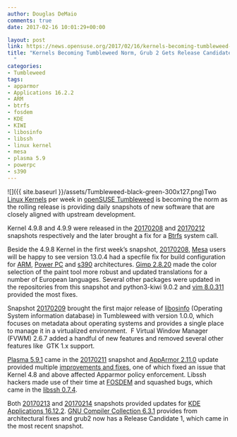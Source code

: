 ```yaml
---
author: Douglas DeMaio
comments: true
date: 2017-02-16 10:01:29+00:00

layout: post
link: https://news.opensuse.org/2017/02/16/kernels-becoming-tumbleweed-norm-grub-2-gets-release-candidate/
title: "Kernels Becoming Tumbleweed Norm, Grub 2 Gets Release Candidate\
  "
categories:
- Tumbleweed
tags:
- apparmor
- Applications 16.2.2
- ARM
- btrfs
- fosdem
- KDE
- KIWI
- libosinfo
- libssh
- linux kernel
- mesa
- plasma 5.9
- powerpc
- s390
---
```

![]({{ site.baseurl }}/assets/Tumbleweed-black-green-300x127.png)Two [Linux Kernels](https://www.kernel.org/) per week in [openSUSE Tumbleweed](https://en.opensuse.org/Portal:Tumbleweed) is becoming the norm as the rolling release is providing daily snapshots of new software that are closely aligned with upstream development.

Kernel 4.9.8 and 4.9.9 were released in the [20170208](https://lists.opensuse.org/opensuse-factory/2017-02/msg00252.html) and [20170212](https://lists.opensuse.org/opensuse-factory/2017-02/msg00381.html) snapshots respectively and the later brought a fix for a [Btrfs](https://btrfs.wiki.kernel.org/index.php/Main_Page) system call.

Beside the 4.9.8 Kernel in the first week’s snapshot, [20170208](https://lists.opensuse.org/opensuse-factory/2017-02/msg00252.html), [Mesa](https://mesa3d.org/) users will be happy to see version 13.0.4 had a specfile fix for build configuration for [ARM](https://www.arm.com/), [Power PC](https://en.wikipedia.org/wiki/PowerPC) and [s390](http://linux.s390.org/) architectures. [Gimp 2.8.20](https://www.gimp.org/news/2017/02/01/gimp-2-8-20-released/) made the color selection of the paint tool more robust and updated translations for a number of European languages. Several other packages were updated in the repositories from this snapshot and python3-kiwi 9.0.2 and [vim 8.0.311](http://usevim.com/2016/09/12/vim-8-0) provided the most fixes.

Snapshot [20170209](https://lists.opensuse.org/opensuse-factory/2017-02/msg00303.html) brought the first major release of [libosinfo](https://libosinfo.org/) (Operating System information database) in Tumbleweed with version 1.0.0, which focuses on metadata about operating systems and provides a single place to manage it in a virtualized environment.  F Virtual Window Manager (FVWM) 2.6.7 added a handful of new features and removed several other features like  GTK 1.x support.

[Plasma 5.9.1](https://community.kde.org/Schedules/Plasma_5) came in the [20170211](https://lists.opensuse.org/opensuse-factory/2017-02/msg00342.html) snapshot and [AppArmor 2.11.0](https://launchpad.net/apparmor/+milestone/2.11) update provided multiple [improvements and fixes](http://wiki.apparmor.net/index.php/ReleaseNotes_2_11), one of which fixed an issue that Kernel 4.8 and above affected Apparmor policy enforcement. Libssh hackers made use of their time at [FOSDEM](https://fosdem.org/2017/) and squashed bugs, which came in the [libssh 0.7.4](https://www.libssh.org/2017/02/03/libssh-0-7-4/).<!-- more -->

Both [20170213](https://lists.opensuse.org/opensuse-factory/2017-02/msg00414.html) and [20170214](https://lists.opensuse.org/opensuse-factory/2017-02/msg00449.html) snapshots provided updates for [KDE Applications 16.12.2](https://www.kde.org/announcements/announce-applications-16.12.2.php). [GNU Compiler Collection 6.3.1](https://gcc.gnu.org/) provides from architectural fixes and grub2 now has a Release Candidate 1, which came in the most recent snapshot.		
